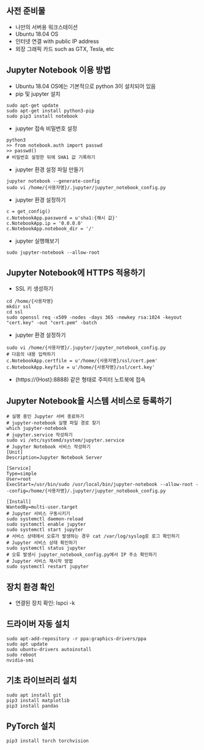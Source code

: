 ## 사전 준비물
* 나만의 서버용 워크스테이션
* Ubuntu 18.04 OS
* 인터넷 연결 with public IP address
* 외장 그래픽 카드 such as GTX, Tesla, etc

## Jupyter Notebook 이용 방법
* Ubuntu 18.04 OS에는 기본적으로 python 3이 설치되어 있음
* pip 및 jupyter 설치
```
sudo apt-get update
sudo apt-get install python3-pip
sudo pip3 install notebook
```
* jupyter 접속 비밀번호 설정
```
python3
>> from notebook.auth import passwd
>> passwd()
# 비밀번호 설정한 뒤에 SHA1 값 기록하기
```
* jupyter 환경 설정 파일 만들기
```
jupyter notebook --generate-config
sudo vi /home/{사용자명}/.jupyter/jupyter_notebook_config.py
```
* jupyter 환경 설정하기
```
c = get_config()
c.NotebookApp.password = u'sha1:{해시 값}'
c.NotebookApp.ip = '0.0.0.0'
c.NotebookApp.notebook_dir = '/'
```
* jupyter 실행해보기
```
sudo jupyter-notebook --allow-root
```
## Jupyter Notebook에 HTTPS 적용하기
* SSL 키 생성하기
```
cd /home/{사용자명}
mkdir ssl
cd ssl
sudo openssl req -x509 -nodes -days 365 -newkey rsa:1024 -keyout "cert.key" -out "cert.pem" -batch
```
* jupyter 환경 설정하기
```
sudo vi /home/{사용자명}/.jupyter/jupyter_notebook_config.py
# 다음의 내용 입력하기
c.NotebookApp.certfile = u'/home/{사용자명}/ssl/cert.pem'
c.NotebookApp.keyfile = u'/home/{사용자명}/ssl/cert.key'
```
* (https://{Host}:8888) 같은 형태로 주피터 노트북에 접속
## Jupyter Notebook을 시스템 서비스로 등록하기
```
# 실행 중인 Jupyter 서버 종료하기
# jupyter-notebook 실행 파일 경로 찾기
which jupyter-notebook
# jupyter.service 작성하기
sudo vi /etc/systemd/system/jupyter.service
# Jupyter Notebook 서비스 작성하기
[Unit]
Description=Jupyter Notebook Server

[Service]
Type=simple
User=root
ExecStart=/usr/bin/sudo /usr/local/bin/jupyter-notebook --allow-root --config=/home/{사용자명}/.jupyter/jupyter_notebook_config.py

[Install]
WantedBy=multi-user.target
# Jupyter 서비스 구동시키기
sudo systemctl daemon-reload
sudo systemctl enable jupyter
sudo systemctl start jupyter
# 서비스 상태에서 오류가 발생하는 경우 cat /var/log/syslog로 로그 확인하기
# Jupyter 서비스 상태 확인하기
sudo systemctl status jupyter
# 오류 발생시 jupyter_notebook_config.py에서 IP 주소 확인하기
# Jupyter 서비스 재시작 방법
sudo systemctl restart jupyter
```
## 장치 환경 확인
* 연결된 장치 확인: lspci -k
## 드라이버 자동 설치
```
sudo apt-add-repository -r ppa:graphics-drivers/ppa
sudo apt update
sudo ubuntu-drivers autoinstall
sudo reboot
nvidia-smi
```
## 기초 라이브러리 설치
```
sudo apt install git
pip3 install matplotlib
pip3 install pandas
```
## PyTorch 설치
```
pip3 install torch torchvision
```
